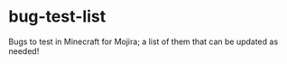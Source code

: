# bug-test-list
Bugs to test in Minecraft for Mojira; a list of them that can be updated as needed!
